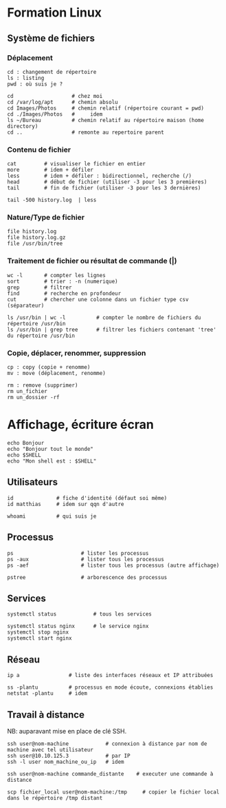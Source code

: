 # Formation Linux


## Système de fichiers

### Déplacement
```
cd : changement de répertoire
ls : listing
pwd : où suis je ?

cd                   # chez moi
cd /var/log/apt      # chemin absolu
cd Images/Photos     # chemin relatif (répertoire courant = pwd)
cd ./Images/Photos   #     idem
ls ~/Bureau          # chemin relatif au répertoire maison (home directory)
cd ..                # remonte au repertoire parent
```

### Contenu de fichier
```
cat         # visualiser le fichier en entier
more        # idem + défiler
less        # idem + défiler : bidirectionnel, recherche (/)
head        # début de fichier (utiliser -3 pour les 3 premières)
tail        # fin de fichier (utiliser -3 pour les 3 dernières)

tail -500 history.log  | less
```

### Nature/Type de fichier
```
file history.log
file history.log.gz
file /usr/bin/tree
```

### Traitement de fichier ou résultat de commande (|)
```
wc -l       # compter les lignes
sort        # trier : -n (numerique)
grep        # filtrer
find        # recherche en profondeur
cut         # chercher une colonne dans un fichier type csv (séparateur)

ls /usr/bin | wc -l          # compter le nombre de fichiers du répertoire /usr/bin
ls /usr/bin | grep tree      # filtrer les fichiers contenant 'tree' du répertoire /usr/bin
```

### Copie, déplacer, renommer, suppression
```
cp : copy (copie + renomme)
mv : move (déplacement, renomme)

rm : remove (supprimer)
rm un_fichier
rm un_dossier -rf
```

# Affichage, écriture écran

```
echo Bonjour
echo "Bonjour tout le monde"
echo $SHELL
echo "Mon shell est : $SHELL"
```

## Utilisateurs
```
id              # fiche d'identité (défaut soi même)
id matthias     # idem sur qqn d'autre

whoami          # qui suis je
```

## Processus
```
ps                      # lister les processus
ps -aux                 # lister tous les processus
ps -aef                 # lister tous les processus (autre affichage)

pstree                  # arborescence des processus
```

## Services
```
systemctl status            # tous les services

systemctl status nginx      # le service nginx
systemctl stop nginx
systemctl start nginx
```

## Réseau
```
ip a                # liste des interfaces réseaux et IP attribuées

ss -plantu          # processus en mode écoute, connexions établies
netstat -plantu     # idem
```

## Travail à distance
NB: auparavant mise en place de clé SSH.
```
ssh user@nom-machine            # connexion à distance par nom de machine avec tel utilisateur
ssh user@10.10.125.3            # par IP
ssh -l user nom_machine_ou_ip   # idem

ssh user@nom-machine commande_distante    # executer une commande à distance

scp fichier_local user@nom-machine:/tmp     # copier le fichier local dans le répertoire /tmp distant
```
